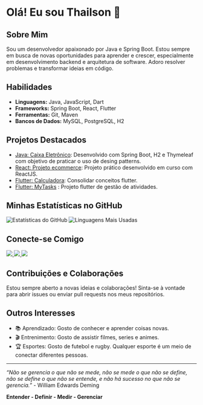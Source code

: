 # Olá! Eu sou Thailson 👋

## Sobre Mim
Sou um desenvolvedor apaixonado por Java e Spring Boot. Estou sempre em busca de novas oportunidades para aprender e crescer, especialmente em desenvolvimento backend e arquitetura de software. Adoro resolver problemas e transformar ideias em código.

## Habilidades
- **Linguagens:** Java, JavaScript, Dart
- **Frameworks:** Spring Boot, React, Flutter
- **Ferramentas:** Git, Maven
- **Bancos de Dados:** MySQL, PostgreSQL, H2

## Projetos Destacados
- [Java: Caixa Eletrônico](https://github.com/thailsonAlmeida/spring_boot_caixapro): Desenvolvido com Spring Boot, H2 e Thymeleaf com objetivo de praticar o uso de desing patterns.
- [React: Projeto ecommerce](https://github.com/thailsonAlmeida/react-desafio-projeto-estruturado.git): Projeto prático desenvolvido em curso com ReactJS.
- [Flutter: Calculadora](https://github.com/thailsonAlmeida/calculadora_flutter): Consolidar conceitos flutter.
- [Flutter: MyTasks](https://github.com/thailsonAlmeida/flutter_my_tasks.git) : Projeto flutter de gestão de atividades.


## Minhas Estatísticas no GitHub
![Estatísticas do GitHub](https://github-readme-stats.vercel.app/api?username=thailsonAlmeida&show_icons=true&theme=ayu-mirage)
![Linguagens Mais Usadas](https://github-readme-stats.vercel.app/api/top-langs/?username=thailsonAlmeida&layout=compact&theme=ayu-mirage)

## Conecte-se Comigo
<div>  
  <a href="https://www.linkedin.com/in/thailsonalmeida/" target="_blank">
    <img src="https://img.shields.io/badge/-LinkedIn-%230077B5?style=for-the-badge&logo=linkedin&logoColor=white">
  </a>   
  <a href = "mailto:thailson.aguia@gmail.com" target="_blank">
    <img src="https://img.shields.io/badge/-Gmail-%23333?style=for-the-badge&logo=gmail&logoColor=white" >
  </a>
  <a href="https://www.instagram.com/thailsonpro" target="_blank">
    <img src="https://img.shields.io/badge/-Instagram-%23E4405F?style=for-the-badge&logo=instagram&logoColor=white">
  </a>
</div>

## Contribuições e Colaborações
Estou sempre aberto a novas ideias e colaborações! Sinta-se à vontade para abrir issues ou enviar pull requests nos meus repositórios.

## Outros Interesses
- 📚 Aprendizado: Gosto de conhecer e aprender coisas novas.
- 🎬 Entrenimento: Gosto de assistir filmes, series e animes.
- 🏆 Esportes: Gosto de futebol e rugby. Qualquer esporte é um meio de conectar diferentes pessoas.

---
*“Não se gerencia o que não se mede, não se mede o que não se define, não se define o que não se entende, e não há sucesso no que não se gerencia.”* -  William Edwards Deming

**Entender - Definir - Medir - Gerenciar**

